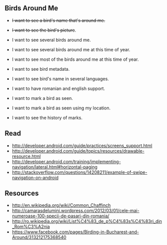 Birds Around Me
---------------
* ~~I want to see a bird's name that's around me.~~
* ~~I want to see the bird's picture~~.
* I want to see several birds around me.
* I want to see several birds around me at this time of year.
* I want to see most of the birds around me at this time of year.
* I want to see bird metadata.
* I want to see bird's name in several languages.
* I want to have romanian and english support.

* I want to mark a bird as seen.
* I want to mark a bird as seen using my location.
* I want to see the history of marks.


Read
-------
* http://developer.android.com/guide/practices/screens_support.html
* http://developer.android.com/guide/topics/resources/drawable-resource.html
* http://developer.android.com/training/implementing-navigation/lateral.html#horizontal-paging
* http://stackoverflow.com/questions/14208211/example-of-swipe-navigation-on-android

Resources
-----------
* http://en.wikipedia.org/wiki/Common_Chaffinch
* http://camarasdelumini.wordpress.com/2012/03/01/cele-mai-numeroase-100-specii-de-pasari-din-romania/
* http://ro.wikipedia.org/wiki/List%C4%83_de_p%C4%83s%C4%83ri_din_Rom%C3%A2nia
* https://www.facebook.com/pages/Birding-in-Bucharest-and-Around/313212175368540
